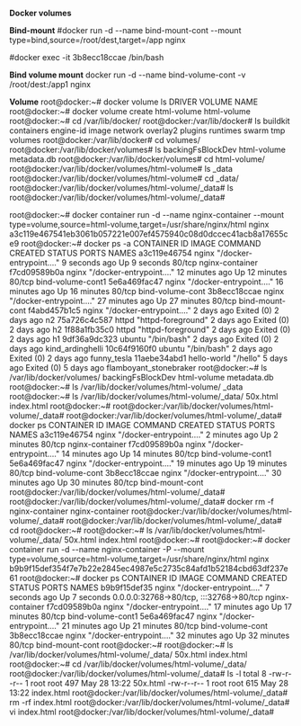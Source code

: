 **Docker volumes**

**Bind-mount**
#docker run -d --name bind-mount-cont --mount type=bind,source=/root/dest,target=/app nginx

#docker exec -it 3b8ecc18ccae /bin/bash

**Bind volume mount**
docker run -d --name bind-volume-cont -v /root/dest:/app1 nginx

**Volume**
root@docker:~# docker volume ls
DRIVER    VOLUME NAME
root@docker:~# docker volume create html-volume
html-volume
root@docker:~# cd /var/lib/docker/
root@docker:/var/lib/docker# ls
buildkit  containers  engine-id  image  network  overlay2  plugins  runtimes  swarm  tmp  volumes
root@docker:/var/lib/docker# cd volumes/
root@docker:/var/lib/docker/volumes# ls
backingFsBlockDev  html-volume  metadata.db
root@docker:/var/lib/docker/volumes# cd html-volume/
root@docker:/var/lib/docker/volumes/html-volume# ls
_data
root@docker:/var/lib/docker/volumes/html-volume# cd _data/
root@docker:/var/lib/docker/volumes/html-volume/_data# ls
root@docker:/var/lib/docker/volumes/html-volume/_data# 

root@docker:~# docker container run -d --name nginx-container --mount type=volume,source=html-volume,target=/usr/share/nginx/html nginx
a3c119e467541eb3061b057221e007ef4575940c08d0dccec41acb8a17655ce9
root@docker:~# docker ps -a
CONTAINER ID   IMAGE         COMMAND                  CREATED          STATUS                  PORTS     NAMES
a3c119e46754   nginx         "/docker-entrypoint.…"   9 seconds ago    Up 9 seconds            80/tcp    nginx-container
f7cd09589b0a   nginx         "/docker-entrypoint.…"   12 minutes ago   Up 12 minutes           80/tcp    bind-volume-cont1
5e6a469fac47   nginx         "/docker-entrypoint.…"   16 minutes ago   Up 16 minutes           80/tcp    bind-volume-cont
3b8ecc18ccae   nginx         "/docker-entrypoint.…"   27 minutes ago   Up 27 minutes           80/tcp    bind-mount-cont
f4abd457b1c5   nginx         "/docker-entrypoint.…"   2 days ago       Exited (0) 2 days ago             n2
75a726c4c587   httpd         "httpd-foreground"       2 days ago       Exited (0) 2 days ago             h2
1f88a1fb35c0   httpd         "httpd-foreground"       2 days ago       Exited (0) 2 days ago             h1
9df36a9dc323   ubuntu        "/bin/bash"              2 days ago       Exited (0) 2 days ago             kind_ardinghelli
10c64f9160f0   ubuntu        "/bin/bash"              2 days ago       Exited (0) 2 days ago             funny_tesla
11aebe34abd1   hello-world   "/hello"                 5 days ago       Exited (0) 5 days ago             flamboyant_stonebraker
root@docker:~# ls /var/lib/docker/volumes/
backingFsBlockDev  html-volume  metadata.db
root@docker:~# ls /var/lib/docker/volumes/html-volume/
_data
root@docker:~# ls /var/lib/docker/volumes/html-volume/_data/
50x.html  index.html
root@docker:~# 
root@docker:/var/lib/docker/volumes/html-volume/_data# 
root@docker:/var/lib/docker/volumes/html-volume/_data# docker ps
CONTAINER ID   IMAGE     COMMAND                  CREATED          STATUS          PORTS     NAMES
a3c119e46754   nginx     "/docker-entrypoint.…"   2 minutes ago    Up 2 minutes    80/tcp    nginx-container
f7cd09589b0a   nginx     "/docker-entrypoint.…"   14 minutes ago   Up 14 minutes   80/tcp    bind-volume-cont1
5e6a469fac47   nginx     "/docker-entrypoint.…"   19 minutes ago   Up 19 minutes   80/tcp    bind-volume-cont
3b8ecc18ccae   nginx     "/docker-entrypoint.…"   30 minutes ago   Up 30 minutes   80/tcp    bind-mount-cont
root@docker:/var/lib/docker/volumes/html-volume/_data# 
root@docker:/var/lib/docker/volumes/html-volume/_data# docker rm -f nginx-container
nginx-container
root@docker:/var/lib/docker/volumes/html-volume/_data# 
root@docker:/var/lib/docker/volumes/html-volume/_data# cd
root@docker:~# 
root@docker:~# ls /var/lib/docker/volumes/html-volume/_data/
50x.html  index.html
root@docker:~# 
root@docker:~# docker container run -d --name nginx-container -P --mount type=volume,source=html-volume,target=/usr/share/nginx/html nginx
b9b9f15def354f7e7b22e2845ec4987e5c2735c84afd1b52184cbd63df237e61
root@docker:~# docker ps
CONTAINER ID   IMAGE     COMMAND                  CREATED          STATUS          PORTS                                     NAMES
b9b9f15def35   nginx     "/docker-entrypoint.…"   7 seconds ago    Up 7 seconds    0.0.0.0:32768->80/tcp, :::32768->80/tcp   nginx-container
f7cd09589b0a   nginx     "/docker-entrypoint.…"   17 minutes ago   Up 17 minutes   80/tcp                                    bind-volume-cont1
5e6a469fac47   nginx     "/docker-entrypoint.…"   21 minutes ago   Up 21 minutes   80/tcp                                    bind-volume-cont
3b8ecc18ccae   nginx     "/docker-entrypoint.…"   32 minutes ago   Up 32 minutes   80/tcp                                    bind-mount-cont
root@docker:~# 
root@docker:~# ls /var/lib/docker/volumes/html-volume/_data/
50x.html  index.html
root@docker:~# cd /var/lib/docker/volumes/html-volume/_data/
root@docker:/var/lib/docker/volumes/html-volume/_data# ls -l
total 8
-rw-r--r-- 1 root root 497 May 28 13:22 50x.html
-rw-r--r-- 1 root root 615 May 28 13:22 index.html
root@docker:/var/lib/docker/volumes/html-volume/_data# rm -rf index.html 
root@docker:/var/lib/docker/volumes/html-volume/_data# vi index.html
root@docker:/var/lib/docker/volumes/html-volume/_data# 
